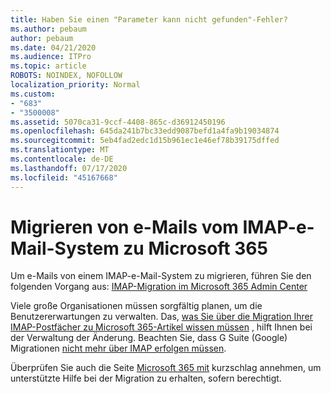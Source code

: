 ```yaml
---
title: Haben Sie einen "Parameter kann nicht gefunden"-Fehler?
ms.author: pebaum
author: pebaum
ms.date: 04/21/2020
ms.audience: ITPro
ms.topic: article
ROBOTS: NOINDEX, NOFOLLOW
localization_priority: Normal
ms.custom:
- "683"
- "3500008"
ms.assetid: 5070ca31-9ccf-4408-865c-d36912450196
ms.openlocfilehash: 645da241b7bc33edd9087befd1a4fa9b19034874
ms.sourcegitcommit: 5eb4fad2edc1d15b961ec1e46ef78b39175dffed
ms.translationtype: MT
ms.contentlocale: de-DE
ms.lasthandoff: 07/17/2020
ms.locfileid: "45167668"
---
```

# <a name="migrating-email-from-imap-email-system-to-microsoft-365"></a>Migrieren von e-Mails vom IMAP-e-Mail-System zu Microsoft 365

Um e-Mails von einem IMAP-e-Mail-System zu migrieren, führen Sie den folgenden Vorgang aus: [IMAP-Migration im Microsoft 365 Admin Center](https://docs.microsoft.com/Exchange/mailbox-migration/migrating-imap-mailboxes/imap-migration-in-the-admin-center)
  
Viele große Organisationen müssen sorgfältig planen, um die Benutzererwartungen zu verwalten. Das, [was Sie über die Migration Ihrer IMAP-Postfächer zu Microsoft 365-Artikel wissen müssen](https://docs.microsoft.com/Exchange/mailbox-migration/migrating-imap-mailboxes/migrating-imap-mailboxes) , hilft Ihnen bei der Verwaltung der Änderung. Beachten Sie, dass G Suite (Google) Migrationen [nicht mehr über IMAP erfolgen müssen](https://docs.microsoft.com/Exchange/mailbox-migration/perform-g-suite-migration).

Überprüfen Sie auch die Seite [Microsoft 365 mit](https://www.microsoft.com/fasttrack/microsoft-365/office-365) kurzschlag annehmen, um unterstützte Hilfe bei der Migration zu erhalten, sofern berechtigt.
  

